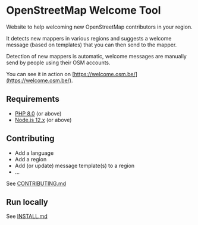 # OpenStreetMap Welcome Tool

Website to help welcoming new OpenStreetMap contributors in your region.

It detects new mappers in various regions and suggests a welcome message (based on templates) that you can then send to the mapper.

Detection of new mappers is automatic, welcome messages are manually send by people using their OSM accounts.

You can see it in action on [https://welcome.osm.be/](https://welcome.osm.be/).

## Requirements

- [PHP 8.0](composer.json) (or above)
- [Node.js 12.x](package.json) (or above)

## Contributing

- Add a language
- Add a region
- Add (or update) message template(s) to a region
- ...

See [CONTRIBUTING.md](CONTRIBUTING.md)

## Run locally

See [INSTALL.md](INSTALL.md)
